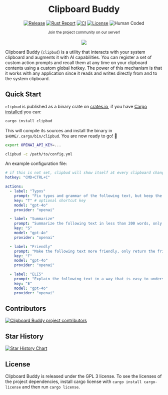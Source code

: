 <div align="center">

# Clipboard Buddy

[![Release](https://img.shields.io/github/release/evilsocket/clipbud.svg?style=flat-square)](https://github.com/evilsocket/clipbud/releases/latest)
[![Rust Report](https://rust-reportcard.xuri.me/badge/github.com/evilsocket/clipbud)](https://rust-reportcard.xuri.me/report/github.com/evilsocket/clipbud)
[![CI](https://img.shields.io/github/actions/workflow/status/evilsocket/clipbud/ci.yml)](https://github.com/evilsocket/clipbud/actions/workflows/ci.yml)
[![License](https://img.shields.io/badge/license-GPL3-brightgreen.svg?style=flat-square)](https://github.com/evilsocket/clipbud/blob/master/LICENSE.md)
![Human Coded](https://img.shields.io/badge/human-coded-brightgreen?logo=data:image/svg+xml;base64,PHN2ZyB4bWxucz0iaHR0cDovL3d3dy53My5vcmcvMjAwMC9zdmciIHdpZHRoPSIyNCIgaGVpZ2h0PSIyNCIgdmlld0JveD0iMCAwIDI0IDI0IiBmaWxsPSJub25lIiBzdHJva2U9IiNmZmZmZmYiIHN0cm9rZS13aWR0aD0iMiIgc3Ryb2tlLWxpbmVjYXA9InJvdW5kIiBzdHJva2UtbGluZWpvaW49InJvdW5kIiBjbGFzcz0ibHVjaWRlIGx1Y2lkZS1wZXJzb24tc3RhbmRpbmctaWNvbiBsdWNpZGUtcGVyc29uLXN0YW5kaW5nIj48Y2lyY2xlIGN4PSIxMiIgY3k9IjUiIHI9IjEiLz48cGF0aCBkPSJtOSAyMCAzLTYgMyA2Ii8+PHBhdGggZD0ibTYgOCA2IDIgNi0yIi8+PHBhdGggZD0iTTEyIDEwdjQiLz48L3N2Zz4=)
 
  <small>Join the project community on our server!</small>
  <br/><br/>
  <a href="https://discord.gg/btZpkp45gQ" target="_blank" title="Join our community!">
    <img src="https://dcbadge.limes.pink/api/server/https://discord.gg/btZpkp45gQ"/>
  </a>

</div>

Clipboard Buddy (`clipbud`) is a utility that interacts with your system clipboard and augments it with AI capabilities. You can register a set of custom action prompts and recall them at any time on your clipboard contents using a custom global hotkey. The power of this mechanism is that it works with any application since it reads and writes directly from and to the system clipboard.

## Quick Start

`clipbud` is published as a binary crate on [crates.io](https://crates.io/crates/clipbud), if you have [Cargo installed](https://rustup.rs/) you can:

```sh
cargo install clipbud
```

This will compile its sources and install the binary in `$HOME/.cargo/bin/clipbud`. You are now ready to go! 🚀

```bash
export OPENAI_API_KEY=...

clipbud -c /path/to/config.yml
```

An example configuration file:

```yaml
# if this is not set, clipbud will show itself at every clipboard change
hotkey: "CMD+CTRL+C"

actions:
  - label: "Typos"
    prompt: "Fix typos and grammar of the following text, but keep the original meaning and structure, only return the fixed text and nothing else:"
    key: "T" # optional shortcut key
    model: "gpt-4o"
    provider: "openai"

  - label: "Summarize"
    prompt: "Summarize the following text in less than 200 words, only return the summary and nothing else:"
    key: "S"
    model: "gpt-4o"
    provider: "openai"

  - label: "Friendly"
    prompt: "Make the following text more friendly, only return the friendly text and nothing else:"
    key: "F"
    model: "gpt-4o"
    provider: "openai"

  - label: "ELI5"
    prompt: "Explain the following text in a way that is easy to understand for a 5 year old, only return the explanation and nothing else:"
    key: "E"
    model: "gpt-4o"
    provider: "openai"
```

## Contributors

<a href="https://github.com/evilsocket/clipbud/graphs/contributors">
  <img src="https://contrib.rocks/image?repo=evilsocket/clipbud" alt="Clipboard Buddy project contributors" />
</a>

## Star History

[![Star History Chart](https://api.star-history.com/svg?repos=evilsocket/clipbud&type=Timeline)](https://www.star-history.com/#evilsocket/clipbud&Timeline)

## License

Clipboard Buddy is released under the GPL 3 license. To see the licenses of the project dependencies, install cargo license with `cargo install cargo-license` and then run `cargo license`.
